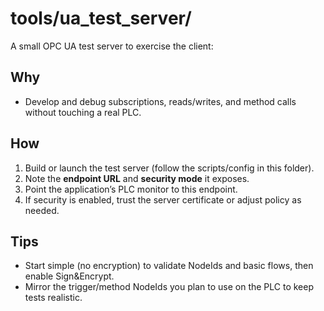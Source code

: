 # tools/ua_test_server/

A small OPC UA test server to exercise the client:

## Why
- Develop and debug subscriptions, reads/writes, and method calls without touching a real PLC.

## How
1. Build or launch the test server (follow the scripts/config in this folder).
2. Note the **endpoint URL** and **security mode** it exposes.
3. Point the application’s PLC monitor to this endpoint.
4. If security is enabled, trust the server certificate or adjust policy as needed.

## Tips
- Start simple (no encryption) to validate NodeIds and basic flows, then enable Sign&Encrypt.
- Mirror the trigger/method NodeIds you plan to use on the PLC to keep tests realistic.

